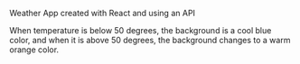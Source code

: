 Weather App created with React and using an API

When temperature is below 50 degrees, the background is a cool blue color, and when it is above 50 degrees, the background changes to a warm orange color.